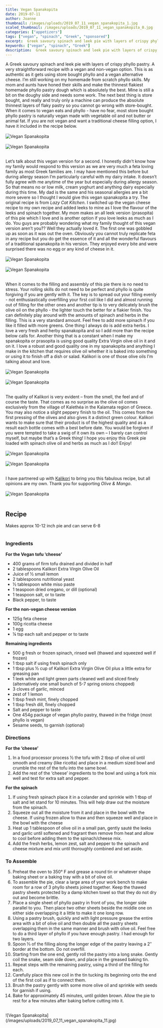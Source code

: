 ```yaml
---
title: Vegan Spanakopita
date: 2019-07-11
author: Joanne
thumbnail: /images/uploads/2019_07_11_vegan_spanakopita_1.jpg
scaled_thumbnail: /images/uploads/2019_07_11_vegan_spanakopita_0.jpg
categories: ["appetizers"]
tags: ["vegan", "spinach", "Greek", "sponsored"]
excerpt:  Greek savoury spinach and leek pie with layers of crispy phyllo pastry
keywords: ["vegan", "spinach", "Greek"]
description:  Greek savoury spinach and leek pie with layers of crispy phyllo pastry
---
```


A Greek savoury spinach and leek pie with layers of crispy phyllo pastry. A very straightforward recipe with a vegan and non-vegan option. This is as authentic as it gets using store bought phyllo and a vegan alternative cheese. I’m still working on my homemade from scratch phyllo skills. My mom and aunts have honed their skills and make the thinnest flakiest homemade phyllo pastry dough which is absolutely the best. Mine is still a bit on the doughy side and needs some work. The next best thing is store bought, and really and truly only a machine can produce the absolute thinnest layers of flaky pastry so you cannot go wrong with store-bought. When it comes to vegan eats and phyllo - have no fear, most store bought phyllo pastry is naturally vegan made with vegetable oil and not butter or animal fat. If you are not vegan and want a traditional cheese filling option, I have it included in the recipe below.
</br>
</br>
![Vegan Spanakopita](/images/uploads/2019_07_11_vegan_spanakopita_2.jpg)
</br>
</br>
![Vegan Spanakopita](/images/uploads/2019_07_11_vegan_spanakopita_3.jpg)
</br>
</br>

Let’s talk about this vegan version for a second. I honestly didn’t know how my family would respond to this version as we are very much a feta loving family as most Greek families are. I may have mentioned this before but during allergy season I’m particularly careful with my dairy intake. It doesn’t fully agree with me anytime of the year but especially during allergy season. So that means no or low milk, cream yoghurt and anything dairy especially during this time. My dad is the same and his seasonal allergies are a bit more severe so I thought I would give this vegan spanakopita a try. The original recipe is from _Lazy Cat Kitchen_. I switched up the vegan cheese recipe to my own recipe and added leeks to mine as I love the flavour of the leeks and spinach together.  My mom makes an all leek version (prasopita) of this pie which I Iove and is another option if you love leeks as much as I do. You guys are probably wondering what my family thought of this vegan version aren’t you?? Well they actually loved it. The first one was gobbled up as soon as it was out the oven. Obviously you cannot truly replicate feta in any recipe but you do get the essence of it and all the wonderful flavours of a traditional spanakopita in his version. They enjoyed every bite and were surprised there was no egg or any kind of cheese in it.
</br>
</br>
![Vegan Spanakopita](/images/uploads/2019_07_11_vegan_spanakopita_4.jpg)
</br>
</br>
![Vegan Spanakopita](/images/uploads/2019_07_11_vegan_spanakopita_5.jpg)
</br>
</br>

When it comes to the filling and assembly of  this pie there is no need to stress. Your rolling skills do not need to be perfect and phyllo is quite forgiving if you are gently with it. The key is to spread out your filling evenly - not enthusiastically overfilling your first coil like I did and almost running out of filling for the other ones and another tip is to very delicately brush the olive oil on the phyllo - the lighter touch the better for a flakier finish. You can definitely play around with the amounts of spinach and herbs in the filling. This is a very standard amount.  Feel free to add more spinach if you like it filled with more greens. One thing I always do is add extra herbs. I love a very fresh and herby spanakopita and so I add more than the recipe below calls for. Another thing that is a constant when I make my spanakopita or prasopita is using good quality Extra Virgin olive oil in it and on it. I love a robust and good quality one in my spanakopita and anything I make in the kitchen that requires olive oil whether it is baked into something or using it to finish off a dish or salad. Kalikori is one of those olive oils I’m talking about and love. 
</br>
</br>
![Vegan Spanakopita](/images/uploads/2019_07_11_vegan_spanakopita_6.jpg)
</br>
</br>
![Vegan Spanakopita](/images/uploads/2019_07_11_vegan_spanakopita_7.jpg)
</br>
</br>

The quality of Kalikori is very evident – from the smell, the feel and of course the taste. That comes as no surprise as the olive oil comes exclusively from the village of Kalethéa in the Kalamata region of Greece. You may also notice a slight peppery finish to the oil. This comes from the first pressing of the olives and also gives it a distinct green colour. Kalikori wants to make sure that their product is of the highest quality and as a result each bottle comes with a best before date. You would be forgiven if you were tempted to take a swig of it own its own – I barely can control myself, but maybe that’s a Greek thing! I hope you enjoy this Greek pie loaded with spinach olive oil and herbs as much as I do!! Enjoy! 
</br>
</br>
![Vegan Spanakopita](/images/uploads/2019_07_11_vegan_spanakopita_8.jpg)
</br>
</br>
![Vegan Spanakopita](/images/uploads/2019_07_11_vegan_spanakopita_9.jpg)
</br>
</br>

I have partnered up with <span class="highlight"><a rel="nofollow" href="http://kalikori.com">Kalikori</a></span> to bring you this fabulous recipe, but all opinions are my own. Thank you for supporting _Olive & Mango_.
</br>
</br>
![Vegan Spanakopita](/images/uploads/2019_07_11_vegan_spanakopita_10.jpg)
</br>
</br>

## Recipe
Makes approx 10-12 inch pie and can serve 6-8
</br>
</br>

### Ingredients

__For the Vegan tofu ‘cheese’__

* <span itemprop="ingredients">  400 grams of firm tofu drained and divided in half </span>
* <span itemprop="ingredients">  2 tablespoons Kalikori Extra Virgin Olive Oil</span>
* <span itemprop="ingredients">  Juice of &frac12; small lemon</span>
* <span itemprop="ingredients">  2 tablespoons nutritional yeast</span>
* <span itemprop="ingredients">  &frac12; tablespoon white miso paste</span>
* <span itemprop="ingredients">  1 teaspoon dried oregano, or dill  (optional)</span>
* <span itemprop="ingredients">  1 teaspoon salt, or to taste</span>
* <span itemprop="ingredients">  Black pepper, to taste</span>

__For the non-vegan cheese version__

* 125g feta cheese
* 100g ricotta cheese
* 1 egg
* &frac14; tsp each salt and pepper or to taste 

__Remaining ingredients__

* <span itemprop="ingredients">  500 g fresh or frozen spinach, rinsed well (thawed and squeezed well if frozen) </span>
* <span itemprop="ingredients">  1 tbsp salt if using fresh spinach only </span>
* <span itemprop="ingredients">  1 tbsp plus &frac12; cup of Kalikori Extra Virgin Olive Oil plus a little extra for greasing pan</span>
* <span itemprop="ingredients">  1 leek white and light green parts cleaned well and sliced finely (alternatively one small bunch of 5-7 spring onions chopped) </span>
* <span itemprop="ingredients">  3 cloves of garlic, minced </span>
* <span itemprop="ingredients">  zest of 1 lemon</span>
* <span itemprop="ingredients">  1 tbsp fresh mint, finely chopped</span>
* <span itemprop="ingredients">  1 tbsp fresh dill, finely chopped</span>
* <span itemprop="ingredients">  Salt and pepper to taste </span>
* <span itemprop="ingredients">  One 454g package of vegan phyllo pastry, thawed in the fridge (most phyllo is vegan) </span>
* <span itemprop="ingredients">  Sesame seeds, to garnish (optional)</span>


### Directions 

__For the ‘cheese’__

1. In a food processor process &frac12; the tofu with 2 tbsp of olive oil until smooth and creamy (like ricotta) and place in a medium sized bowl and crumble the rest of the tofu into the same bowl. 
2. Add the rest of the ‘cheese’ ingredients to the bowl and using a fork mix well and test for extra salt and pepper. 

__For the spinach__

1. If using fresh spinach place it in a colander and sprinkle with 1 tbsp of salt and let stand for 10 minutes.  This will help draw out the moisture from the spinach. 
2. Squeeze out all the moisture from it and place in the bowl with the cheese. If using frozen allow to thaw and then squeeze well and place in the bowl with the cheese 
3. Heat up 1 tablespoon of olive oil in a small pan, gently sauté the leeks and garlic until softened and fragrant then remove from heat and allow to cool before adding them to the spinach/cheese mix. 
4. Add the fresh herbs, lemon zest, salt and pepper to the spinach and cheese mixture and mix until thoroughly combined and set aside. 


### To Assemble

5. Preheat the oven to 350° F and grease a round tin or whatever shape baking sheet or a baking tray with a bit of olive oil.
6. To assemble the pie, clear a large area of your work bench to make room for a row of 3 phyllo sheets joined together. Keep the thawed pastry sheets protected by a damp kitchen towel so that they do not dry out and become brittle.
7. Place a single sheet of phyllo pastry in front of you, the longer side parallel to you. Then place two other sheets beside the middle one on either side overlapping it a little to make it one long row.
8. Using a pastry brush, quickly and with light pressure grease the entire area with a bit of olive oil and then double all the pastry sheets overlapping them in the same manner and brush with olive oil. Feel free to do a third layer of phyllo if you have enough pastry. I had enough for two layers. 
9. Spoon &frac13; of the filling  along the longer edge of the pastry leaving a 2″ border at the bottom. Do not overfill. 
10. Starting from the one end, gently roll the pastry into a long snake. Gently coil the snake, seam side down, and place in the greased baking tin.
11. Repeat steps with the remaining pastry, using a third of the filling for each. 
12. Carefully place this new coil in the tin tucking its beginning onto the end of the first coil as if to connect them. 
13. Brush the pastry gently with some more olive oil and sprinkle with seeds for garnish if using. 
14. Bake for approximately 45 minutes, until golden brown. Allow the pie to rest for a few minutes after baking before cutting into it.

</br>
![Vegan Spanakopita](/images/uploads/2019_07_11_vegan_spanakopita_11.jpg)
